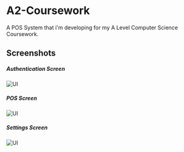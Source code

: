 # A2-Coursework
A POS System that i'm developing for my A Level Computer Science Coursework.

## Screenshots
##### Authentication Screen
![UI](https://cdn.discordapp.com/attachments/1071414750241640558/1081359650542321744/image.png)
##### POS Screen
![UI](https://cdn.discordapp.com/attachments/1071414750241640558/1081359658004009010/image.png)
##### Settings Screen
![UI](https://cdn.discordapp.com/attachments/1071414750241640558/1081359664807161866/image.png)
